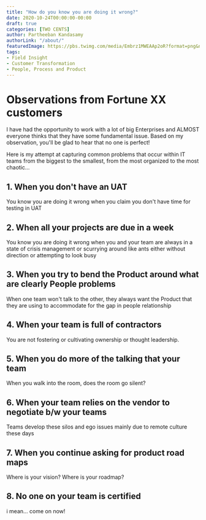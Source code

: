```yaml
---
title: "How do you know you are doing it wrong?"
date: 2020-10-24T00:00:00-00:00
draft: true
categories: [TWO CENTS]
author: Partheeban Kandasamy
authorLink: "/about/"
featuredImage: https://pbs.twimg.com/media/Embrz1MWEAAp2oR?format=png&name=large
tags:
- Field Insight
- Customer Transformation
- People, Process and Product
---
```


# Observations from Fortune XX customers

I have had the opportunity to work with a lot of big Enterprises and ALMOST everyone thinks that they have some fundamental issue. Based on my observation, you'll be glad to hear that no one is perfect! 

Here is my attempt at capturing common problems that occur within IT teams from the biggest to the smallest, from the most organized to the most chaotic...

## 1. When you don't have an UAT

You know you are doing it wrong when you claim you don't have time for testing in UAT

## 2. When all your projects are due in a week

You know you are doing it wrong when you and your team are always in a state of crisis management or scurrying around like ants either without direction or attempting to look busy

## 3. When you try to bend the Product around what are clearly People problems

When one team won't talk to the other, they always want the Product that they are using to accommodate for the gap in people relationship

## 4. When your team is full of contractors

You are not fostering or cultivating ownership or thought leadership. 

## 5. When you do more of the talking that your team

When you walk into the room, does the room go silent? 


## 6. When your team relies on the vendor to negotiate b/w your teams

Teams develop these silos and ego issues mainly due to remote culture these days

## 7. When you continue asking for product road maps

Where is your vision? Where is your roadmap? 

## 8. No one on your team is certified

i mean... come on now!



